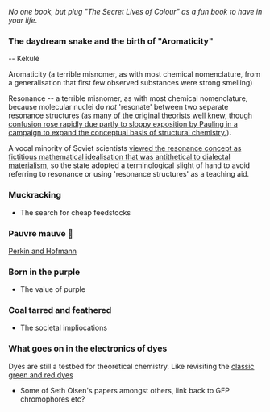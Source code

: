 *No one book, but plug "The Secret Lives of Colour" as a fun book to have in your life.*



### The daydream snake and the birth of "Aromaticity"

-- Kekulé

Aromaticity (a terrible misnomer, as with most chemical nomenclature, from a generalisation that first few observed substances were strong smelling) 

Resonance  -- a terrible misnomer, as with most chemical nomenclature, because molecular nuclei do *not* 'resonate' between two separate resonance structures ([as many of the original theorists well knew, though confusion rose rapidly due partly to sloppy exposition by Pauling in a campaign to expand the conceptual basis of structural chemistry.](https://www.jstor.org/stable/4027968)). 

A vocal minority of Soviet scientists [viewed the resonance concept as fictitious mathematical idealisation that was antithetical to dialectal materialism](
https://www.jstor.org/stable/227752), so the state adopted a terminological slight of hand to avoid referring to resonance or using 'resonance structures' as a teaching aid.  
 
### Muckracking

- The search for cheap feedstocks

### Pauvre mauve 🪻


[Perkin and Hofmann](https://pubs.rsc.org/en/content/articlelanding/1896/ct/ct8966900596)

### Born in the purple


- The value of purple

### Coal tarred and feathered

- The societal impliocations

### What goes on in the electronics of dyes

Dyes are still a testbed for theoretical chemistry. Like revisiting the [classic green and red dyes](https://pubs.acs.org/doi/abs/10.1021/jp309006e)

- Some of Seth Olsen's papers amongst others, link back to GFP chromophores etc?  
